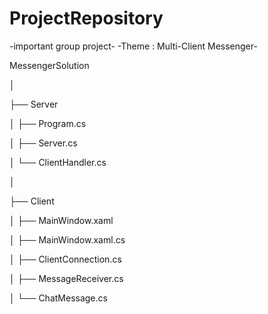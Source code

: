 # ProjectRepository
-important group project-
-Theme : Multi-Client Messenger-

<p>MessengerSolution
<p>│
<p>├── Server
<p>│   ├── Program.cs
<p>│   ├── Server.cs
<p>│   └── ClientHandler.cs
<p>│
<p>├── Client
<p>│   ├── MainWindow.xaml
<p>│   ├── MainWindow.xaml.cs
<p>│   ├── ClientConnection.cs
<p>│   ├── MessageReceiver.cs
<p>│   └── ChatMessage.cs
